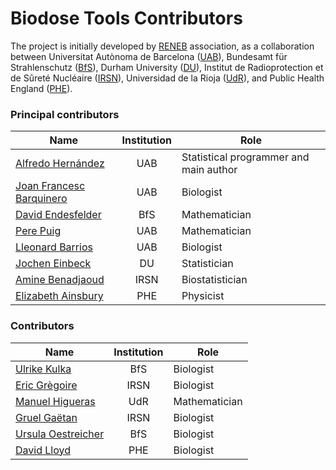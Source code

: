 # Biodose Tools Contributors

The project is initially developed by [RENEB](http://www.reneb.net) association, as a collaboration between Universitat Autònoma de Barcelona ([UAB](https://www.uab.cat/)), Bundesamt für Strahlenschutz ([BfS](http://www.bfs.de/EN/home/home_node.html)), Durham University ([DU](https://www.dur.ac.uk/)), Institut de Radioprotection et de Sûreté Nucléaire ([IRSN](https://www.irsn.fr/EN/Pages/Home.aspx)), Universidad de la Rioja ([UdR](https://www.unirioja.es/)), and Public Health England ([PHE](https://www.phe-protectionservices.org.uk/)).

### Principal contributors

| Name                                                                                     | Institution | Role                                   |
|------------------------------------------------------------------------------------------|:-----------:|----------------------------------------|
| [Alfredo Hernández](http://aldomann.com)                                                 | UAB         | Statistical programmer and main author |
| [Joan Francesc Barquinero](https://orcid.org/0000-0003-0084-5268)                        | UAB         | Biologist                              |
| [David Endesfelder](https://www.researchgate.net/profile/David_Endesfelder2)             | BfS         | Mathematician                          |
| [Pere Puig](http://grupsderecerca.uab.cat/advancedstochasticmodelling/content/pere-puig) | UAB         | Mathematician                          |
| [Lleonard Barrios](https://orcid.org/0000-0002-6151-8503)                                | UAB         | Biologist                              |
| [Jochen Einbeck](https://orcid.org/0000-0002-9457-2020)                                  | DU          | Statistician                           |
| [Amine Benadjaoud](https://www.researchgate.net/profile/Mohamed_Benadjaoud)              | IRSN        | Biostatistician                        |
| [Elizabeth Ainsbury](https://www.phe-protectionservices.org.uk/cds/team/liz_ainsbury)    | PHE         | Physicist                              |

### Contributors

| Name                                                                                                      | Institution | Role          |
|-----------------------------------------------------------------------------------------------------------|:-----------:|---------------|
| [Ulrike Kulka](https://orcid.org/0000-0002-7734-3162)                                                     |     BfS     | Biologist     |
| [Eric Grègoire](https://www.researchgate.net/profile/Eric_Gregoire2)                                      |     IRSN    | Biologist     |
| [Manuel Higueras](https://investigacion.unirioja.es/investigadores/1322/detalle)                          |     UdR     | Mathematician |
| [Gruel Gaëtan](https://www.researchgate.net/profile/Gruel_Gaetan)                                         |     IRSN    | Biologist     |
| [Ursula Oestreicher](https://www.researchgate.net/scientific-contributions/2121336457_Ursula_Oestreicher) |     BfS     | Biologist     |
| [David Lloyd](https://www.phe-protectionservices.org.uk/cds/team/david_lloyd)                             |     PHE     | Biologist     |

